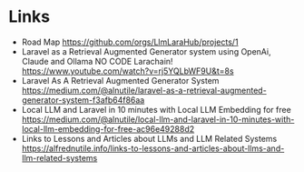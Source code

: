 Links
=====

  * Road Map https://github.com/orgs/LlmLaraHub/projects/1
  * Laravel as a Retrieval Augmented Generator system using OpenAi, Claude and Ollama NO CODE Larachain! https://www.youtube.com/watch?v=rj5YQLbWF9U&t=8s
  * Laravel As A Retrieval Augmented Generator System https://medium.com/@alnutile/laravel-as-a-retrieval-augmented-generator-system-f3afb64f86aa
  * Local LLM and Laravel in 10 minutes with Local LLM Embedding for free https://medium.com/@alnutile/local-llm-and-laravel-in-10-minutes-with-local-llm-embedding-for-free-ac96e49288d2
  * Links to Lessons and Articles about LLMs and LLM Related Systems https://alfrednutile.info/links-to-lessons-and-articles-about-llms-and-llm-related-systems

